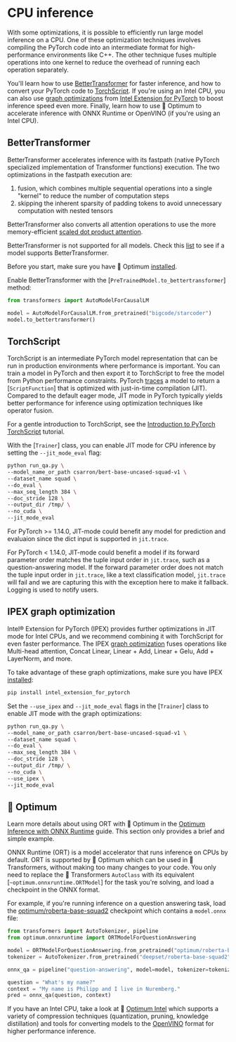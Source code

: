 <!--Copyright 2022 The HuggingFace Team. All rights reserved.

Licensed under the Apache License, Version 2.0 (the "License"); you may not use this file except in compliance with
the License. You may obtain a copy of the License at

http://www.apache.org/licenses/LICENSE-2.0

Unless required by applicable law or agreed to in writing, software distributed under the License is distributed on
an "AS IS" BASIS, WITHOUT WARRANTIES OR CONDITIONS OF ANY KIND, either express or implied. See the License for the

⚠️ Note that this file is in Markdown but contain specific syntax for our doc-builder (similar to MDX) that may not be
rendered properly in your Markdown viewer.

-->

# CPU inference

With some optimizations, it is possible to efficiently run large model inference on a CPU. One of these optimization techniques involves compiling the PyTorch code into an intermediate format for high-performance environments like C++. The other technique fuses multiple operations into one kernel to reduce the overhead of running each operation separately.

You'll learn how to use [BetterTransformer](https://pytorch.org/blog/a-better-transformer-for-fast-transformer-encoder-inference/) for faster inference, and how to convert your PyTorch code to [TorchScript](https://pytorch.org/tutorials/beginner/Intro_to_TorchScript_tutorial.html). If you're using an Intel CPU, you can also use [graph optimizations](https://intel.github.io/intel-extension-for-pytorch/cpu/latest/tutorials/features.html#graph-optimization) from [Intel Extension for PyTorch](https://intel.github.io/intel-extension-for-pytorch/cpu/latest/index.html) to boost inference speed even more. Finally, learn how to use 🤗 Optimum to accelerate inference with ONNX Runtime or OpenVINO (if you're using an Intel CPU).

## BetterTransformer

BetterTransformer accelerates inference with its fastpath (native PyTorch specialized implementation of Transformer functions) execution. The two optimizations in the fastpath execution are:

1. fusion, which combines multiple sequential operations into a single "kernel" to reduce the number of computation steps
2. skipping the inherent sparsity of padding tokens to avoid unnecessary computation with nested tensors

BetterTransformer also converts all attention operations to use the more memory-efficient [scaled dot product attention](https://pytorch.org/docs/master/generated/torch.nn.functional.scaled_dot_product_attention).

<Tip>

BetterTransformer is not supported for all models. Check this [list](https://huggingface.co/docs/optimum/bettertransformer/overview#supported-models) to see if a model supports BetterTransformer.

</Tip>

Before you start, make sure you have 🤗 Optimum [installed](https://huggingface.co/docs/optimum/installation).

Enable BetterTransformer with the [`PreTrainedModel.to_bettertransformer`] method:

```py
from transformers import AutoModelForCausalLM

model = AutoModelForCausalLM.from_pretrained("bigcode/starcoder")
model.to_bettertransformer()
```

## TorchScript

TorchScript is an intermediate PyTorch model representation that can be run in production environments where performance is important. You can train a model in PyTorch and then export it to TorchScript to free the model from Python performance constraints. PyTorch [traces](https://pytorch.org/docs/stable/generated/torch.jit.trace.html) a model to return a [`ScriptFunction`] that is optimized with just-in-time compilation (JIT). Compared to the default eager mode, JIT mode in PyTorch typically yields better performance for inference using optimization techniques like operator fusion.

For a gentle introduction to TorchScript, see the [Introduction to PyTorch TorchScript](https://pytorch.org/tutorials/beginner/Intro_to_TorchScript_tutorial.html) tutorial.

With the [`Trainer`] class, you can enable JIT mode for CPU inference by setting the `--jit_mode_eval` flag:

```bash
python run_qa.py \
--model_name_or_path csarron/bert-base-uncased-squad-v1 \
--dataset_name squad \
--do_eval \
--max_seq_length 384 \
--doc_stride 128 \
--output_dir /tmp/ \
--no_cuda \
--jit_mode_eval
```

<Tip warning={true}>

For PyTorch >= 1.14.0, JIT-mode could benefit any model for prediction and evaluaion since the dict input is supported in `jit.trace`.

For PyTorch < 1.14.0, JIT-mode could benefit a model if its forward parameter order matches the tuple input order in `jit.trace`, such as a question-answering model. If the forward parameter order does not match the tuple input order in `jit.trace`, like a text classification model, `jit.trace` will fail and we are capturing this with the exception here to make it fallback. Logging is used to notify users.

</Tip>

## IPEX graph optimization

Intel® Extension for PyTorch (IPEX) provides further optimizations in JIT mode for Intel CPUs, and we recommend combining it with TorchScript for even faster performance. The IPEX [graph optimization](https://intel.github.io/intel-extension-for-pytorch/cpu/latest/tutorials/features/graph_optimization.html) fuses operations like Multi-head attention, Concat Linear, Linear + Add, Linear + Gelu, Add + LayerNorm, and more.

To take advantage of these graph optimizations, make sure you have IPEX [installed](https://intel.github.io/intel-extension-for-pytorch/cpu/latest/tutorials/installation.html):

```bash
pip install intel_extension_for_pytorch
```

Set the `--use_ipex` and `--jit_mode_eval` flags in the [`Trainer`] class to enable JIT mode with the graph optimizations:

```bash
python run_qa.py \
--model_name_or_path csarron/bert-base-uncased-squad-v1 \
--dataset_name squad \
--do_eval \
--max_seq_length 384 \
--doc_stride 128 \
--output_dir /tmp/ \
--no_cuda \
--use_ipex \
--jit_mode_eval
```

## 🤗 Optimum

<Tip>

Learn more details about using ORT with 🤗 Optimum in the [Optimum Inference with ONNX Runtime](https://huggingface.co/docs/optimum/onnxruntime/usage_guides/models) guide. This section only provides a brief and simple example.

</Tip>

ONNX Runtime (ORT) is a model accelerator that runs inference on CPUs by default. ORT is supported by 🤗 Optimum which can be used in 🤗 Transformers, without making too many changes to your code. You only need to replace the 🤗 Transformers `AutoClass` with its equivalent [`~optimum.onnxruntime.ORTModel`] for the task you're solving, and load a checkpoint in the ONNX format.

For example, if you're running inference on a question answering task, load the [optimum/roberta-base-squad2](https://huggingface.co/optimum/roberta-base-squad2) checkpoint which contains a `model.onnx` file:

```py
from transformers import AutoTokenizer, pipeline
from optimum.onnxruntime import ORTModelForQuestionAnswering

model = ORTModelForQuestionAnswering.from_pretrained("optimum/roberta-base-squad2")
tokenizer = AutoTokenizer.from_pretrained("deepset/roberta-base-squad2")

onnx_qa = pipeline("question-answering", model=model, tokenizer=tokenizer)

question = "What's my name?"
context = "My name is Philipp and I live in Nuremberg."
pred = onnx_qa(question, context)
```

If you have an Intel CPU, take a look at 🤗 [Optimum Intel](https://huggingface.co/docs/optimum/intel/index) which supports a variety of compression techniques (quantization, pruning, knowledge distillation) and tools for converting models to the [OpenVINO](https://huggingface.co/docs/optimum/intel/inference) format for higher performance inference.
